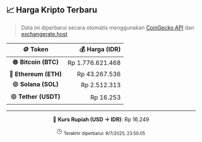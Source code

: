 

<!-- HARGA_KRIPTO -->
## 📈 Harga Kripto Terbaru

> Data ini diperbarui secara otomatis menggunakan [CoinGecko API](https://www.coingecko.com/) dan [exchangerate.host](https://exchangerate.host/)

<div align="center">

| 🪙 Token | 💰 Harga (IDR) |
|:------:|---------------:|
| 🟠 **Bitcoin (BTC)**   | Rp 1.776.621.468 |
| 🔵 **Ethereum (ETH)**  | Rp 43.267.536 |
| 🟣 **Solana (SOL)**    | Rp 2.512.313 |
| 🟢 **Tether (USDT)**   | Rp 16.253 |

---

💱 **Kurs Rupiah (USD → IDR)**: Rp 16.249

🕒 <sub>Terakhir diperbarui: 9/7/2025, 23.50.05</sub>

</div>
<!-- /HARGA_KRIPTO -->